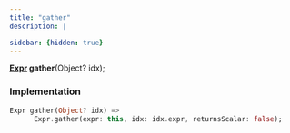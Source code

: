 ```yaml
---
title: "gather"
description: |

sidebar: {hidden: true}
---
```

<span class="dart-code"><strong>[Expr] gather</strong>(<span class="nobr">Object? idx</span>);</span>


### Implementation
```dart
Expr gather(Object? idx) =>
      Expr.gather(expr: this, idx: idx.expr, returnsScalar: false);
```

[Expr]: /reference/classes/expr